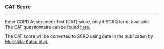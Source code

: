 ### CAT Score

***

Enter COPD Assessment Test (CAT) score, only if SGRQ is not available. The CAT questionnaire can be found [here](https://www.catestonline.org).

The CAT score will be converted to SGRQ using data in the publication by  [Morishita-Katsu et al.](https://www.ncbi.nlm.nih.gov/pmc/articles/PMC4940016/)

